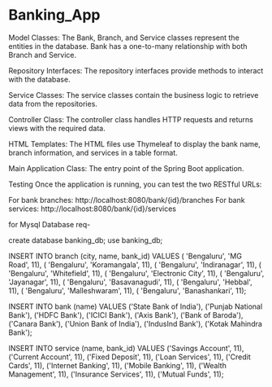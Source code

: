 # Banking_App
Model Classes: The Bank, Branch, and Service classes represent the entities in the database. Bank has a one-to-many relationship with both Branch and Service.

Repository Interfaces: The repository interfaces provide methods to interact with the database.

Service Classes: The service classes contain the business logic to retrieve data from the repositories.

Controller Class: The controller class handles HTTP requests and returns views with the required data.

HTML Templates: The HTML files use Thymeleaf to display the bank name, branch information, and services in a table format.

Main Application Class: The entry point of the Spring Boot application.

Testing
Once the application is running, you can test the two RESTful URLs:

For bank branches: http://localhost:8080/bank/{id}/branches
For bank services: http://localhost:8080/bank/{id}/services

for Mysql Database req-

create database banking_db;
use banking_db;

INSERT INTO branch (city, name, bank_id) VALUES
( 'Bengaluru', 'MG Road', 11),
( 'Bengaluru', 'Koramangala', 11),
( 'Bengaluru', 'Indiranagar', 11),
( 'Bengaluru', 'Whitefield', 11),
( 'Bengaluru', 'Electronic City', 11),
( 'Bengaluru', 'Jayanagar',  11),
( 'Bengaluru', 'Basavanagudi', 11),
( 'Bengaluru', 'Hebbal', 11),
( 'Bengaluru', 'Malleshwaram', 11),
( 'Bengaluru', 'Banashankari', 11);

INSERT INTO bank (name) VALUES
('State Bank of India'),
('Punjab National Bank'),
('HDFC Bank'),
('ICICI Bank'),
('Axis Bank'),
('Bank of Baroda'),
('Canara Bank'),
('Union Bank of India'),
('IndusInd Bank'),
('Kotak Mahindra Bank');

INSERT INTO service (name, bank_id) VALUES
('Savings Account', 11),
('Current Account', 11),
('Fixed Deposit', 11),
('Loan Services', 11),
('Credit Cards', 11),
('Internet Banking', 11),
('Mobile Banking', 11),
('Wealth Management', 11),
('Insurance Services', 11),
('Mutual Funds', 11);
